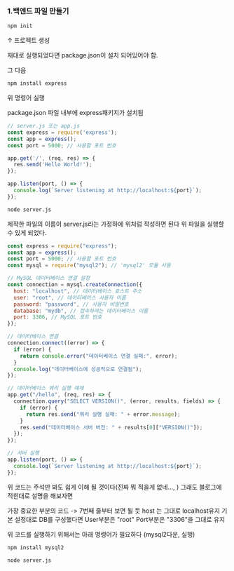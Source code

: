 ### 1.백엔드 파일 만들기

```cmd
npm init
```

↑ 프로젝트 생성

재대로 실행되었다면 package.json이 설치 되어있어야 함.


그 다음 
```cmd
npm install express
```
위 명령어 실행

package.json 파일 내부에 express패키지가 설치됨

```javascript
// server.js 또는 app.js
const express = require('express');
const app = express();
const port = 5000; // 사용할 포트 번호

app.get('/', (req, res) => {
  res.send('Hello World!');
});

app.listen(port, () => {
  console.log(`Server listening at http://localhost:${port}`);
});
```


```cmd
node server.js
```

제작한 파일의 이름이 server.js라는 가정하에 위처럼 작성하면 된다
위 파일을 실행할 수 있게 되었다.

```javascript
const express = require("express");
const app = express();
const port = 5000; // 사용할 포트 번호
const mysql = require("mysql2"); // 'mysql2' 모듈 사용

// MySQL 데이터베이스 연결 설정
const connection = mysql.createConnection({
  host: "localhost", // 데이터베이스 호스트 주소
  user: "root", // 데이터베이스 사용자 이름
  password: "password", // 사용자 비밀번호
  database: "mydb", // 접속하려는 데이터베이스 이름
  port: 3306, // MySQL 포트 번호
});

// 데이터베이스 연결
connection.connect((error) => {
  if (error) {
    return console.error("데이터베이스 연결 실패:", error);
  }
  console.log("데이터베이스에 성공적으로 연결됨");
});

// 데이터베이스 쿼리 실행 예제
app.get("/hello", (req, res) => {
  connection.query("SELECT VERSION()", (error, results, fields) => {
    if (error) {
      return res.send("쿼리 실행 실패: " + error.message);
    }
    res.send("데이터베이스 서버 버전: " + results[0]["VERSION()"]);
  });
});

// 서버 실행
app.listen(port, () => {
  console.log(`Server listening at http://localhost:${port}`);
});
```
위 코드는 주석만 봐도 쉽게 이해 될 것이다(진짜 뭐 적을게 없네..., )
그래도 블로그에 적힌대로 설명을 해보자면

가장 중요한 부분의 코드 -> 7번째 줄부터 보면 될 듯
host 는 그대로 localhost유지
기본 설정대로 DB를 구성했다면 User부분은 "root" Port부분은 "3306"을 그대로 유지

위 코드를 실행하기 위해서는 아래 명령어가 필요하다
(mysql2다운, 실행)

```cmd
npm install mysql2
```
```cmd
node server.js
```


